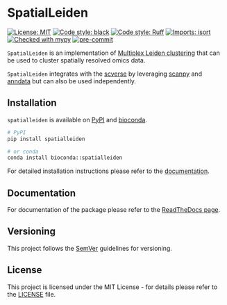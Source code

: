 # SpatialLeiden

[![License: MIT](https://img.shields.io/badge/License-MIT-yellow.svg)](https://opensource.org/licenses/MIT)
[![Code style: black](https://img.shields.io/badge/code%20style-black-000000.svg)](https://github.com/psf/black)
[![Code style: Ruff](https://img.shields.io/endpoint?url=https://raw.githubusercontent.com/astral-sh/ruff/main/assets/badge/v2.json)](https://github.com/astral-sh/ruff)
[![Imports: isort](https://img.shields.io/badge/%20imports-isort-%231674b1?style=flat&labelColor=ef8336)](https://pycqa.github.io/isort/)
[![Checked with mypy](https://www.mypy-lang.org/static/mypy_badge.svg)](http://mypy-lang.org/)
[![pre-commit](https://img.shields.io/badge/pre--commit-enabled-brightgreen?logo=pre-commit)](https://github.com/pre-commit/pre-commit)

``SpatialLeiden`` is an implementation of
[Multiplex Leiden clustering](https://leidenalg.readthedocs.io/en/stable/multiplex.html)
that can be used to cluster spatially resolved omics data.

``SpatialLeiden`` integrates with the [scverse](https://scverse.org/) by leveraging
[scanpy](https://scanpy.readthedocs.io/) and [anndata](https://anndata.readthedocs.io/)
but can also be used independently.

## Installation

`spatialleiden` is available on [PyPI](https://pypi.org/project/spatialleiden/) and
[bioconda](https://bioconda.github.io/recipes/spatialleiden/README.html).

```sh
# PyPI
pip install spatialleiden
```

```sh
# or conda
conda install bioconda::spatialleiden
```

For detailed installation instructions please refer to the
[documentation](https://spatialleiden.readthedocs.io/en/stable/installation.html).

## Documentation

For documentation of the package please refer to the
[ReadTheDocs page](https://spatialleiden.readthedocs.io/).

## Versioning

This project follows the [SemVer](https://semver.org/) guidelines for versioning.

## License

This project is licensed under the MIT License - for details please refer to the
[LICENSE](./LICENSE) file.
